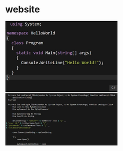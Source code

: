# website


<p align="left">
  <img src="https://github.com/wordsguy/website/blob/main/static/11.jpg" width="350" title="hover text">
  <img src="https://github.com/wordsguy/website/blob/main/static/12.jpg" width="350" alt="VB.NET">
</p>
